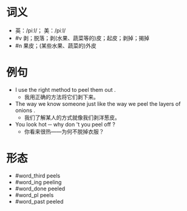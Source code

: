 # 词义
- 英：/piːl/； 美：/piːl/
- #v 剥；脱落；剥(水果、蔬菜等的)皮；起皮；剥掉；揭掉
- #n 果皮；(某些水果、蔬菜的)外皮
# 例句
- I use the right method to peel them out .
	- 我用正确的方法将它们剥下来。
- The way we know someone just like the way we peel the layers of onions .
	- 我们了解某人的方式就像我们剥洋葱皮。
- You look hot ─ why don 't you peel off ?
	- 你看来很热——为何不脱掉衣服？
# 形态
- #word_third peels
- #word_ing peeling
- #word_done peeled
- #word_pl peels
- #word_past peeled
